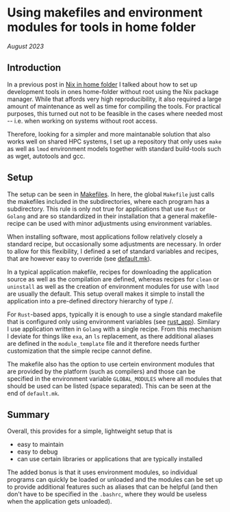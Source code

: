 # Using makefiles and environment modules for tools in home folder

_August 2023_

## Introduction

In a previous post in [Nix in home folder](./using_nix.md) I talked about how to set up 
development tools in ones home-folder without root using the Nix package manager. While that affords
very high reproducibility, it also required a large amount of maintenance as well as time for compiling
the tools. For practical purposes, this turned out not to be feasible in the cases where needed most 
-- i.e. when working on systems without root access.

Therefore, looking for a simpler and more maintanable solution that also works well on shared HPC
systems, I set up a repository that only uses `make` as well as `lmod` environment models together
with standard build-tools such as wget, autotools and gcc. 

## Setup

The setup can be seen in [Makefiles](https://github.com/hhoeflin/machine_setup/tree/master/makefiles).
In here, the global `Makefile` just calls the makefiles included in the subdirectories, where
each program has a subdirectory. This rule is only not true for applications that use `Rust` or `Golang`
and are so standardized in their installation that a general makefile-recipe can be used with 
minor adjustments using environment variables. 

When installing software, most applications follow relatively closely a standard recipe, but 
occasionally some adjustments are necessary. In order to allow for this flexibility, I defined
a set of standard variables and recipes, that are however easy to override 
(see [default.mk](https://github.com/hhoeflin/machine_setup/tree/master/makefiles/default.mk)).

In a typical application makefile, recipes for downloading the application source as well 
as the compilation are defined, whereas recipes for `clean` or `uninstall` as well as 
the creation of environment modules for use with `lmod` are usually the default. This setup
overall makes it simple to install the application into a pre-defined directory hierarchy of 
type <application>/<version>. 

For `Rust`-based apps, typically it is enough to use a single standard makefile that is 
configured only using environment variables 
(see [rust_app](https://github.com/hhoeflin/machine_setup/tree/master/makefiles/rust_app)).
Similary I use application written in `Golang` with a single recipe. From this mechanism
I deviate for things like `exa`, an `ls` replacement, as there additional aliases are defined
in the `module_template` file and it therefore needs further customization that the simple recipe
cannot define. 

The makefile also has the option to use certein environment modules that are provided by the platform
(such as compilers) and those can be specified in the environment variable `GLOBAL_MODULES` where
all modules that should be used can be listed (space separated). This can be seen at the 
end of `default.mk`.

## Summary

Overall, this provides for a simple, lightweight setup that is 
- easy to maintain
- easy to debug
- can use certain libraries or applications that are typically installed

The added bonus is that it uses environment modules, so individual programs can quickly be loaded
or unloaded and the modules can be set up to provide additional features such as aliases that 
can be helpful (and then don't have to be specified in the `.bashrc`, where they would be useless
when the application gets unloaded). 
